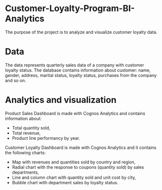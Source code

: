 # Customer-Loyalty-Program-BI-Analytics
The purpose of the project is to analyze and visualize customer loyalty data.

# Data
The data represents quarterly sales data of a company with customer loyalty status. 
The database contains information about customer: name, gender, address, marital status, loyalty status, purchases from the company and so on.

# Analytics and visualization
Product Sales Dashboard is made with Cognos Analytics and contains information about:
- Total quantity sold,
- Total revenue,
- Product line performancy by year.

Customer Loyalty Dashboard is made with Cognos Analytics and it contains the following charts:
- Map with revenues and quantities sold by country and region,
- Radial chart with the response to coupons (quantity sold) by sales departments,
- Line and column chart with quantity sold and unit cost by city,
- Bubble chart with department sales by loyalty status.
